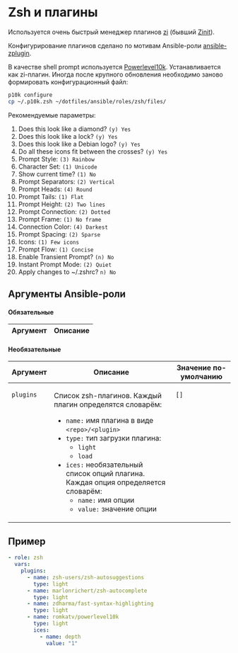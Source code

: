 # Zsh и плагины

Используется очень быстрый менеджер плагинов [zi](https://github.com/z-shell/zi) (бывший [Zinit](https://github.com/zdharma/zinit)).

Конфигурирование плагинов сделано по мотивам Ansible-роли [ansible-zplugin](https://github.com/Townk/ansible-zplugin).

В качестве shell prompt используется [Powerlevel10k](https://github.com/romkatv/powerlevel10k). Устанавливается как zi-плагин.
Иногда после крупного обновления необходимо заново формировать конфигурационный файл:

```bash
p10k configure
cp ~/.p10k.zsh ~/dotfiles/ansible/roles/zsh/files/
```

Рекомендуемые параметры:

1. Does this look like a diamond? `(y) Yes`
1. Does this look like a lock? `(y) Yes`
1. Does this look like a Debian logo? `(y) Yes`
1. Do all these icons fit between the crosses? `(y) Yes`
1. Prompt Style: `(3) Rainbow`
1. Character Set: `(1) Unicode`
1. Show current time? `(1) No`
1. Prompt Separators: `(2) Vertical`
1. Prompt Heads: `(4) Round`
1. Prompt Tails: `(1) Flat`
1. Prompt Height: `(2) Two lines`
1. Prompt Connection: `(2) Dotted`
1. Prompt Frame: `(1) No frame`
1. Connection Color: `(4) Darkest`
1. Prompt Spacing: `(2) Sparse`
1. Icons: `(1) Few icons`
1. Prompt Flow: `(1) Concise`
1. Enable Transient Prompt? `(n) No`
1. Instant Prompt Mode: `(2) Quiet`
1. Apply changes to ~/.zshrc? `n) No`

## Аргументы Ansible-роли

#### Обязательные

| Аргумент | Описание |
| --- | --- |  

#### Необязательные

<table>
<thead>
<th>
Аргумент
</th>
<th>
Описание
</th>
<th>
Значение по-умолчанию
</th>
</thead>
<tbody>

<tr>

<td valign="top">

`plugins` 

</td>
<td valign="top">

Список zsh-плагинов. Каждый плагин определятся словарём:

* `name:` имя плагина в виде `<repo>/<plugin>`
* `type:` тип загрузки плагина:
  * `light`
  * `load`
* `ices:` необязательный список опций плагина. Каждая опция определяется словарём:
  * `name:` имя опции
  * `value:` значение опции

</td>

<td valign="top">

`[]`

</td>

</tr>

</tbody>
</table>

## Пример

```yaml
- role: zsh
  vars:
    plugins:
      - name: zsh-users/zsh-autosuggestions
        type: light
      - name: marlonrichert/zsh-autocomplete
        type: light
      - name: zdharma/fast-syntax-highlighting
        type: light
      - name: romkatv/powerlevel10k
        type: light
        ices:
          - name: depth
            value: "1"
```

